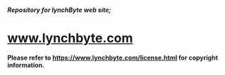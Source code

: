 ##### Repository for lynchByte web site;
# www.lynchbyte.com
#### Please refer to https://www.lynchbyte.com/license.html for copyright information.
